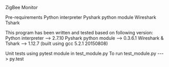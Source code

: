 ZigBee Monitor

Pre-requirements
Python interpreter
Pyshark python module
Wireshark
Tshark

This program has been written and tested based on following version:
Python interpreter 		--> 2.7.10
Pyshark python module 	--> 0.3.6.1
Wireshark & Tshark		--> 1.12.7 (built using gcc 5.2.1 20150808)


Unit tests using pytest module in test_module.py
To run test_module.py ---> py.test
